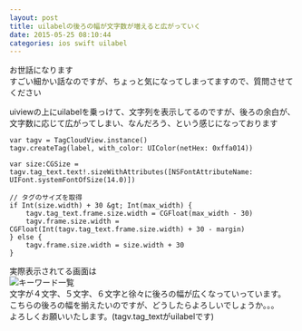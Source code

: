 ```yaml
---
layout: post
title: uilabelの後ろの幅が文字数が増えると広がっていく
date: 2015-05-25 08:10:44
categories: ios swift uilabel
---
```

<p>お世話になります<br>
すごい細かい話なのですが、ちょっと気になってしまってますので、質問させてください</p>

<p>uiviewの上にuilabelを乗っけて、文字列を表示してるのですが、後ろの余白が、文字数に応じて広がってしまい、なんだろう、という感じになっております</p>

```
var tagv = TagCloudView.instance()
tagv.createTag(label, with_color: UIColor(netHex: 0xffa014))

var size:CGSize = tagv.tag_text.text!.sizeWithAttributes([NSFontAttributeName: UIFont.systemFontOfSize(14.0)])

// タグのサイズを取得
if Int(size.width) + 30 &gt; Int(max_width) {
    tagv.tag_text.frame.size.width = CGFloat(max_width - 30)
    tagv.frame.size.width = CGFloat(Int(tagv.tag_text.frame.size.width) + 30 - margin)
} else {
    tagv.frame.size.width = size.width + 30
}
```

<p>実際表示されてる画面は<br>
<img src="https://i.stack.imgur.com/xtFHc.png" alt="キーワード一覧"><br>
文字が４文字、５文字、６文字と徐々に後ろの幅が広くなっていっています。<br>
こちらの後ろの幅を揃えたいのですが、どうしたらよろしいでしょうか。。。<br>
よろしくお願いいたします。(tagv.tag_textがuilabelです)</p>
